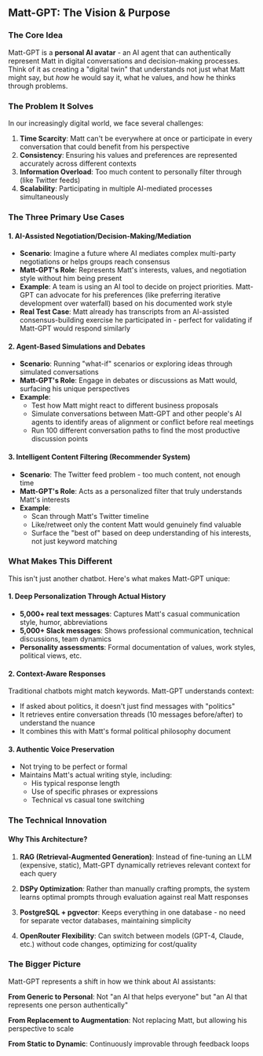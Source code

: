 ## **Matt-GPT: The Vision & Purpose**

### **The Core Idea**

Matt-GPT is a **personal AI avatar** - an AI agent that can authentically represent Matt in digital conversations and decision-making processes. Think of it as creating a "digital twin" that understands not just what Matt might say, but _how_ he would say it, what he values, and how he thinks through problems.

### **The Problem It Solves**

In our increasingly digital world, we face several challenges:

1. **Time Scarcity**: Matt can't be everywhere at once or participate in every conversation that could benefit from his perspective
2. **Consistency**: Ensuring his values and preferences are represented accurately across different contexts
3. **Information Overload**: Too much content to personally filter through (like Twitter feeds)
4. **Scalability**: Participating in multiple AI-mediated processes simultaneously

### **The Three Primary Use Cases**

#### 1. **AI-Assisted Negotiation/Decision-Making/Mediation**

- **Scenario**: Imagine a future where AI mediates complex multi-party negotiations or helps groups reach consensus
- **Matt-GPT's Role**: Represents Matt's interests, values, and negotiation style without him being present
- **Example**: A team is using an AI tool to decide on project priorities. Matt-GPT can advocate for his preferences (like preferring iterative development over waterfall) based on his documented work style
- **Real Test Case**: Matt already has transcripts from an AI-assisted consensus-building exercise he participated in - perfect for validating if Matt-GPT would respond similarly

#### 2. **Agent-Based Simulations and Debates**

- **Scenario**: Running "what-if" scenarios or exploring ideas through simulated conversations
- **Matt-GPT's Role**: Engage in debates or discussions as Matt would, surfacing his unique perspectives
- **Example**:
  - Test how Matt might react to different business proposals
  - Simulate conversations between Matt-GPT and other people's AI agents to identify areas of alignment or conflict before real meetings
  - Run 100 different conversation paths to find the most productive discussion points

#### 3. **Intelligent Content Filtering (Recommender System)**

- **Scenario**: The Twitter feed problem - too much content, not enough time
- **Matt-GPT's Role**: Acts as a personalized filter that truly understands Matt's interests
- **Example**:
  - Scan through Matt's Twitter timeline
  - Like/retweet only the content Matt would genuinely find valuable
  - Surface the "best of" based on deep understanding of his interests, not just keyword matching

### **What Makes This Different**

This isn't just another chatbot. Here's what makes Matt-GPT unique:

#### **1. Deep Personalization Through Actual History**

- **5,000+ real text messages**: Captures Matt's casual communication style, humor, abbreviations
- **5,000+ Slack messages**: Shows professional communication, technical discussions, team dynamics
- **Personality assessments**: Formal documentation of values, work styles, political views, etc.

#### **2. Context-Aware Responses**

Traditional chatbots might match keywords. Matt-GPT understands context:

- If asked about politics, it doesn't just find messages with "politics"
- It retrieves entire conversation threads (10 messages before/after) to understand the nuance
- It combines this with Matt's formal political philosophy document

#### **3. Authentic Voice Preservation**

- Not trying to be perfect or formal
- Maintains Matt's actual writing style, including:
  - His typical response length
  - Use of specific phrases or expressions
  - Technical vs casual tone switching

### **The Technical Innovation**

#### **Why This Architecture?**

1. **RAG (Retrieval-Augmented Generation)**: Instead of fine-tuning an LLM (expensive, static), Matt-GPT dynamically retrieves relevant context for each query

2. **DSPy Optimization**: Rather than manually crafting prompts, the system learns optimal prompts through evaluation against real Matt responses

3. **PostgreSQL + pgvector**: Keeps everything in one database - no need for separate vector databases, maintaining simplicity

4. **OpenRouter Flexibility**: Can switch between models (GPT-4, Claude, etc.) without code changes, optimizing for cost/quality

### **The Bigger Picture**

Matt-GPT represents a shift in how we think about AI assistants:

**From Generic to Personal**: Not "an AI that helps everyone" but "an AI that represents one person authentically"

**From Replacement to Augmentation**: Not replacing Matt, but allowing his perspective to scale

**From Static to Dynamic**: Continuously improvable through feedback loops
